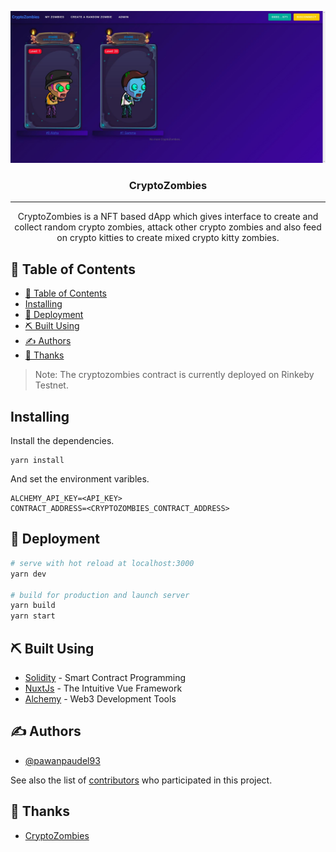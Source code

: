 <p align="center">
  <a href="" rel="noopener">
 <img src="assets/images/home.jpg" alt="CryptoZombies"></a>
</p>

<h3 align="center">CryptoZombies</h3>

---

<p align="center"> CryptoZombies is a NFT based dApp which gives interface to create and collect random crypto zombies, attack other crypto zombies and also feed on crypto kitties to create mixed crypto kitty zombies.
    <br> 
</p>

## 📝 Table of Contents
- [📝 Table of Contents](#-table-of-contents)
- [Installing <a name = "installing"></a>](#installing-)
- [🚀 Deployment <a name = "deployment"></a>](#-deployment-)
- [⛏️ Built Using <a name = "built_using"></a>](#️-built-using-)
- [✍️ Authors <a name = "authors"></a>](#️-authors-)
- [🎉 Thanks <a name = "thanks"></a>](#-thanks-)


 > Note: The cryptozombies contract is currently deployed on Rinkeby Testnet.

## Installing <a name = "installing"></a>
Install the dependencies.
```
yarn install
```

And set the environment varibles.

```
ALCHEMY_API_KEY=<API_KEY>
CONTRACT_ADDRESS=<CRYPTOZOMBIES_CONTRACT_ADDRESS>
```

## 🚀 Deployment <a name = "deployment"></a>

```bash
# serve with hot reload at localhost:3000
yarn dev

# build for production and launch server
yarn build
yarn start
```

## ⛏️ Built Using <a name = "built_using"></a>

- [Solidity](https://www.mongodb.com/) - Smart Contract Programming
- [NuxtJs](https://expressjs.com/) - The Intuitive Vue Framework
- [Alchemy](https://www.alchemy.com/) - Web3 Development Tools

## ✍️ Authors <a name = "authors"></a>

- [@pawanpaudel93](https://github.com/pawanpaudel93)

See also the list of [contributors](https://github.com/pawanpaudel93/cryptozombies/contributors) who participated in this project.

## 🎉 Thanks <a name = "thanks"></a>
- [CryptoZombies](https://cryptozombies.io)
